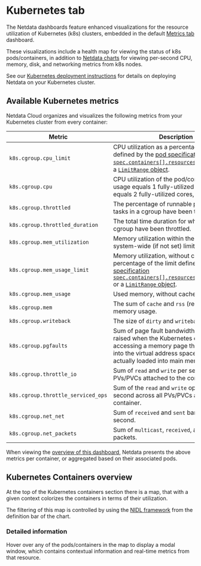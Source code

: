 # Kubernetes tab

The Netdata dashboards feature enhanced visualizations for the resource utilization of Kubernetes (k8s) clusters, embedded in the default [Metrics tab](/docs/dashboards-and-charts/metrics-tab-and-single-node-tabs.md) dashboard.

These visualizations include a health map for viewing the status of k8s pods/containers, in addition to [Netdata charts](/docs/dashboards-and-charts/netdata-charts.md) for viewing per-second CPU, memory, disk, and networking metrics from k8s nodes.

See our [Kubernetes deployment instructions](/packaging/installer/methods/kubernetes.md) for details on deploying Netdata on your Kubernetes cluster.

## Available Kubernetes metrics

Netdata Cloud organizes and visualizes the following metrics from your Kubernetes cluster from every container:

| Metric                             | Description                                                                                                                                                                                                                                                                                                                                                                                                                             |
|------------------------------------|-----------------------------------------------------------------------------------------------------------------------------------------------------------------------------------------------------------------------------------------------------------------------------------------------------------------------------------------------------------------------------------------------------------------------------------------|
| `k8s.cgroup.cpu_limit`             | CPU utilization as a percentage of the limit defined by the [pod specification `spec.containers[].resources.limits.cpu`](https://kubernetes.io/docs/concepts/configuration/manage-resources-containers/#resource-requests-and-limits-of-pod-and-container) or a [`LimitRange` object](https://kubernetes.io/docs/tasks/administer-cluster/manage-resources/cpu-default-namespace/#create-a-limitrange-and-a-pod).                       |
| `k8s.cgroup.cpu`                   | CPU utilization of the pod/container. 100% usage equals 1 fully-utilized core, 200% equals 2 fully-utilized cores, and so on.                                                                                                                                                                                                                                                                                                           |
| `k8s.cgroup.throttled`             | The percentage of runnable periods when tasks in a cgroup have been throttled.                                                                                                                                                                                                                                                                                                                                                          |
| `k8s.cgroup.throttled_duration`    | The total time duration for which tasks in a cgroup have been throttled.                                                                                                                                                                                                                                                                                                                                                                |
| `k8s.cgroup.mem_utilization`       | Memory utilization within the configured or system-wide (if not set) limits.                                                                                                                                                                                                                                                                                                                                                            |
| `k8s.cgroup.mem_usage_limit`       | Memory utilization, without cache, as a percentage of the limit defined by the [pod specification `spec.containers[].resources.limits.memory`](https://kubernetes.io/docs/concepts/configuration/manage-resources-containers/#resource-requests-and-limits-of-pod-and-container) or a [`LimitRange` object](https://kubernetes.io/docs/tasks/administer-cluster/manage-resources/cpu-default-namespace/#create-a-limitrange-and-a-pod). |
| `k8s.cgroup.mem_usage`             | Used memory, without cache.                                                                                                                                                                                                                                                                                                                                                                                                             |
| `k8s.cgroup.mem`                   | The sum of `cache` and `rss` (resident set size) memory usage.                                                                                                                                                                                                                                                                                                                                                                          |
| `k8s.cgroup.writeback`             | The size of `dirty` and `writeback` cache.                                                                                                                                                                                                                                                                                                                                                                                              |
| `k8s.cgroup.pgfaults`              | Sum of page fault bandwidth, which are raised when the Kubernetes cluster tries accessing a memory page that is mapped into the virtual address space, but not actually loaded into main memory.                                                                                                                                                                                                                                        |
| `k8s.cgroup.throttle_io`           | Sum of `read` and `write` per second across all PVs/PVCs attached to the container.                                                                                                                                                                                                                                                                                                                                                     |
| `k8s.cgroup.throttle_serviced_ops` | Sum of the `read` and `write` operations per second across all PVs/PVCs attached to the container.                                                                                                                                                                                                                                                                                                                                      |
| `k8s.cgroup.net_net`               | Sum of `received` and `sent` bandwidth per second.                                                                                                                                                                                                                                                                                                                                                                                      |
| `k8s.cgroup.net_packets`           | Sum of `multicast`, `received`, and `sent` packets.                                                                                                                                                                                                                                                                                                                                                                                     |


When viewing the [overview of this dashboard](#kubernetes-containers-overview), Netdata presents the above metrics per container, or aggregated based on
their associated pods.

## Kubernetes Containers overview

At the top of the Kubernetes containers section there is a map, that with a given context colorizes the containers in terms of their utilization.

The filtering of this map is controlled by using the [NIDL framework](/docs/dashboards-and-charts/netdata-charts.md#nidl-framework) from the definition bar of the chart.

### Detailed information

Hover over any of the pods/containers in the map to display a modal window, which contains contextual information and real-time metrics from that resource.

